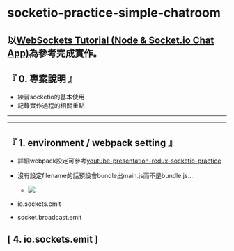 # socketio-practice-simple-chatroom

## 以[WebSockets Tutorial (Node & Socket.io Chat App)](https://www.youtube.com/playlist?list=PL4cUxeGkcC9i4V-_ZVwLmOusj8YAUhj_9)為參考完成實作。

## 『 0. 專案說明 』
- 練習socketio的基本使用
- 記錄實作過程的相關重點

<hr>
<hr>

## 『 1. environment / webpack setting 』
- 詳細webpack設定可參考[youtube-presentation-redux-socketio-practice](https://github.com/alvinyen/youtube-presentation-redux-socketio-practice)
- 沒有設定filename的話預設會bundle出main.js而不是bundle.js...
    - ![](https://i.imgur.com/WPjHQhl.png)

- io.sockets.emit
- socket.broadcast.emit

## [ 4. io.sockets.emit ]